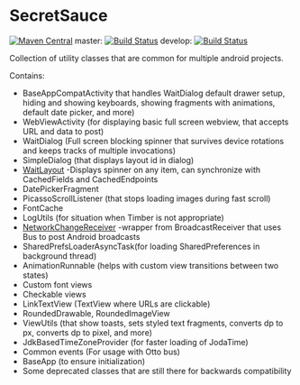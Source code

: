 # SecretSauce
[![Maven Central](https://maven-badges.herokuapp.com/maven-central/com.byoutline.secretsauce/secretsauce/badge.svg?style=flat)](http://mvnrepository.com/artifact/com.byoutline.secretsauce/secretsauce)
 master:  [![Build Status](https://travis-ci.org/byoutline/SecretSauce.svg?branch=master)](https://travis-ci.org/byoutline/SecretSauce)
 develop: [![Build Status](https://travis-ci.org/byoutline/SecretSauce.svg?branch=develop)](https://travis-ci.org/byoutline/SecretSauce)
 
Collection of utility classes that are common for multiple android projects.

Contains: 
  * BaseAppCompatActivity that handles WaitDialog default drawer setup, hiding and showing keyboards, showing fragments with animations, default date picker, and more) 
  * WebViewActivity (for displaying basic full screen webview, that accepts URL and data to post) 
  * WaitDialog (Full screen blocking spinner that survives device rotations and keeps tracks of multiple invocations) 
  * SimpleDialog (that displays layout id in dialog) 
  * [WaitLayout] -Displays spinner on any item, can synchronize with CachedFields and CachedEndpoints 
  * DatePickerFragment 
  * PicassoScrollListener (that stops loading images during fast scroll) 
  * FontCache 
  * LogUtils (for situation when Timber is not appropriate) 
  * [NetworkChangeReceiver] -wrapper from BroadcastReceiver that uses Bus to post Android broadcasts 
  * SharedPrefsLoaderAsyncTask(for loading SharedPreferences in background thread) 
  * AnimationRunnable (helps with custom view transitions between two states) 
  * Custom font views 
  * Checkable views 
  * LinkTextView (TextView where URLs are clickable) 
  * RoundedDrawable, RoundedImageView 
  * ViewUtils (that show toasts, sets styled text fragments, converts dp to px, converts dp to pixel, and more) 
  * JdkBasedTimeZoneProvider (for faster loading of JodaTime) 
  * Common events (For usage with Otto bus)
  * BaseApp (to ensure initialization) 
  * Some deprecated classes that are still there for backwards compatibility

[NetworkChangeReceiver]: <NetworkChangeReceiverUsing.md>
[WaitLayout]: <WaitLayoutUsing.md>

